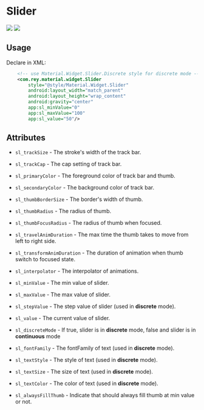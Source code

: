 Slider
=====================

![](https://github.com/rey5137/Material/raw/master/image/slider_continuous.gif)
![](https://github.com/rey5137/Material/raw/master/image/slider_discrete.gif)

Usage
------------
  Declare in XML:

```xml
    <!-- use Material.Widget.Slider.Discrete style for discrete mode -->
    <com.rey.material.widget.Slider
        style="@style/Material.Widget.Slider"  
        android:layout_width="match_parent"
        android:layout_height="wrap_content"
        android:gravity="center"
        app:sl_minValue="0"
        app:sl_maxValue="100"
        app:sl_value="50"/>
```
   

Attributes
------------

* `sl_trackSize` - The stroke's width of the track bar.

* `sl_trackCap` - The cap setting of track bar.

* `sl_primaryColor` - The foreground color of track bar and thumb.

* `sl_secondaryColor` - The background color of track bar.

* `sl_thumbBorderSize` - The border's width of thumb.

* `sl_thumbRadius` - The radius of thumb.

* `sl_thumbFocusRadius` - The radius of thumb when focused.

* `sl_travelAnimDuration` - The max time the thumb takes to move from left to right side.

* `sl_transformAnimDuration` - The duration of animation when thumb switch to focused state.

* `sl_interpolator` - The interpolator of animations.

* `sl_minValue` - The min value of slider.

* `sl_maxValue` - The max value of slider.

* `sl_stepValue` - The step value of slider (used in **discrete** mode).

* `sl_value` - The current value of slider.

* `sl_discreteMode` - If true, slider is in **discrete** mode, false and slider is in **continuous** mode

* `sl_fontFamily` - The fontFamily of text (used in **discrete** mode).

* `sl_textStyle` - The style of text (used in **discrete** mode).

* `sl_textSize` - The size of text (used in **discrete** mode).

* `sl_textColor` - The color of text (used in **discrete** mode).

* `sl_alwaysFillThumb` - Indicate that should always fill thumb at min value or not.
